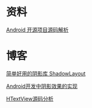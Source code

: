 # 资料

[Android 开源项目源码解析](https://github.com/android-cn/android-open-project-analysis)

# 博客

[简单好用的阴影库 ShadowLayout](http://lijiankun24.com/%E7%AE%80%E5%8D%95%E5%A5%BD%E7%94%A8%E7%9A%84%E9%98%B4%E5%BD%B1%E5%BA%93-ShadowLayout/)

[Android开发中阴影效果的实现](http://tinycoder.cc/2018/04/26/Android%E5%BC%80%E5%8F%91%E4%B8%AD%E9%98%B4%E5%BD%B1%E6%95%88%E6%9E%9C%E7%9A%84%E5%AE%9E%E7%8E%B0/)

[HTextView源码分析](https://www.jianshu.com/p/15358d444800)



